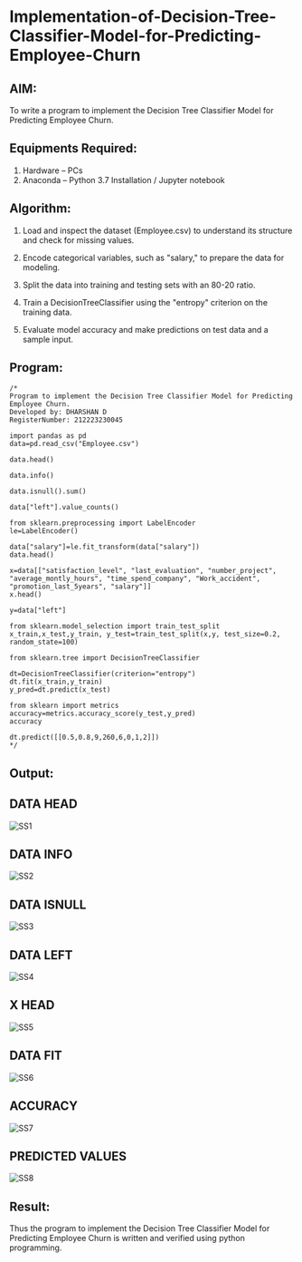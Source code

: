 # Implementation-of-Decision-Tree-Classifier-Model-for-Predicting-Employee-Churn

## AIM:
To write a program to implement the Decision Tree Classifier Model for Predicting Employee Churn.

## Equipments Required:
1. Hardware – PCs
2. Anaconda – Python 3.7 Installation / Jupyter notebook

## Algorithm:
1. Load and inspect the dataset (Employee.csv) to understand its structure and check for missing values.
   
2. Encode categorical variables, such as "salary," to prepare the data for modeling.
   
3. Split the data into training and testing sets with an 80-20 ratio.

4. Train a DecisionTreeClassifier using the "entropy" criterion on the training data.

5. Evaluate model accuracy and make predictions on test data and a sample input.


## Program:
```
/*
Program to implement the Decision Tree Classifier Model for Predicting Employee Churn.
Developed by: DHARSHAN D
RegisterNumber: 212223230045

import pandas as pd
data=pd.read_csv("Employee.csv")

data.head()

data.info()

data.isnull().sum()

data["left"].value_counts()

from sklearn.preprocessing import LabelEncoder
le=LabelEncoder()

data["salary"]=le.fit_transform(data["salary"]) 
data.head()

x=data[["satisfaction_level", "last_evaluation", "number_project", "average_montly_hours", "time_spend_company", "Work_accident", "promotion_last_5years", "salary"]]
x.head()

y=data["left"]

from sklearn.model_selection import train_test_split 
x_train,x_test,y_train, y_test=train_test_split(x,y, test_size=0.2, random_state=100)

from sklearn.tree import DecisionTreeClassifier

dt=DecisionTreeClassifier(criterion="entropy")
dt.fit(x_train,y_train) 
y_pred=dt.predict(x_test)

from sklearn import metrics
accuracy=metrics.accuracy_score(y_test,y_pred) 
accuracy

dt.predict([[0.5,0.8,9,260,6,0,1,2]]) 
*/
```

## Output:
## DATA HEAD
![SS1](https://user-images.githubusercontent.com/115924983/200124488-77dbf1c7-6c9b-4fb8-9f0b-b3cb762caedd.png)

## DATA INFO
![SS2](https://user-images.githubusercontent.com/115924983/200124505-b2db3dd5-48e9-41e0-8d47-877ceda29d32.png)

## DATA ISNULL
![SS3](https://user-images.githubusercontent.com/115924983/200124524-691cd13c-a57f-43c5-8f28-bf71c3fe21c9.png)

## DATA LEFT
![SS4](https://user-images.githubusercontent.com/115924983/200124541-49e1d70e-fa4d-43a3-83d6-ce07717a061a.png)

## X HEAD
![SS5](https://user-images.githubusercontent.com/115924983/200124554-37ee7083-8de7-419a-947b-361e2cec703e.png)

## DATA FIT
![SS6](https://user-images.githubusercontent.com/115924983/200124575-fda6203d-da17-4781-b79c-ea4f6b717d4e.png)

## ACCURACY
![SS7](https://user-images.githubusercontent.com/115924983/200124598-d38e91c4-c3a2-4714-98d2-c29bbf82b92b.png)

## PREDICTED VALUES
![SS8](https://user-images.githubusercontent.com/115924983/200124634-33187054-9870-428b-b3af-40aa5e71fc7f.png)



## Result:
Thus the program to implement the  Decision Tree Classifier Model for Predicting Employee Churn is written and verified using python programming.
